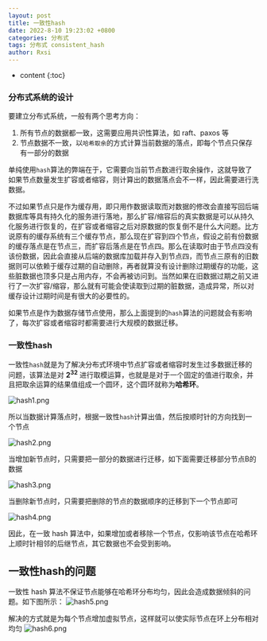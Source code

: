 ```yaml
---
layout: post
title: 一致性hash
date: 2022-8-10 19:23:02 +0800
categories: 分布式
tags: 分布式 consistent_hash 
author: Rxsi
---
```


* content
{:toc}

### 分布式系统的设计
要建立分布式系统，一般有两个思考方向：

1. 所有节点的数据都一致，这需要应用共识性算法，如 raft、paxos 等
2. 节点数据不一致，以`哈希取余`的方式计算当前数据的落点，即每个节点只保存有一部分的数据

单纯使用`hash`算法的弊端在于，它需要向当前节点数进行取余操作，这就导致了如果节点数量发生扩容或者缩容，则计算出的数据落点会不一样，因此需要进行洗数据。

不过如果节点只是作为缓存用，即只用作数据读取而对数据的修改会直接写回后端数据库等具有持久化的服务进行落地，那么扩容/缩容后的真实数据是可以从持久化服务进行恢复的，在扩容或者缩容之后对原数据的恢复倒不是什么大问题。比方说原有的缓存系统有三个缓存节点，那么现在扩容到四个节点，假设之前有份数据的缓存落点是在节点三，而扩容后落点是在节点四。那么在读取时由于节点四没有该份数据，因此会直接从后端的数据库加载并存入到节点四，而节点三原有的旧数据则可以依赖于缓存过期的自动删除，再者就算没有设计删除过期缓存的功能，这些脏数据也顶多只是占用内存，不会再被访问到。当然如果在旧数据过期之前又进行了一次扩容/缩容，那么就有可能会使读取到过期的脏数据，造成异常，所以对缓存设计过期时间是有很大的必要性的。

如果节点是作为数据存储节点使用，那么上面提到的`hash`算法的问题就会有影响了，每次扩容或者缩容时都需要进行大规模的数据迁移。
<!--more-->
### 一致性hash
一致性`hash`就是为了解决分布式环境中节点扩容或者缩容时发生过多数据迁移的问题，该算法是对 **2**<sup>**32**</sup> 进行取模运算，也就是是对于一个固定的值进行取余，并且把取余运算的结果值组成一个圆环，这个圆环就称为**哈希环**。

![hash1.png](/images/distributed_hash/hash1.png)

所以当数据计算落点时，根据一致性`hash`计算出值，然后按顺时针的方向找到一个节点

![hash2.png](/images/distributed_hash/hash2.png)

当增加新节点时，只需要把一部分的数据进行迁移，如下面需要迁移部分节点B的数据

![hash3.png](/images/distributed_hash/hash3.png)

当删除新节点时，只需要把删除的节点的数据顺序的迁移到下一个节点即可

![hash4.png](/images/distributed_hash/hash4.png)

因此，在一致 hash 算法中，如果增加或者移除一个节点，仅影响该节点在哈希环上顺时针相邻的后继节点，其它数据也不会受到影响。
## 一致性hash的问题

一致性 hash 算法不保证节点能够在哈希环分布均匀，因此会造成数据倾斜的问题。如下图所示：
![hash5.png](/images/distributed_hash/hash5.png)

解决的方式就是为每个节点增加虚拟节点，这样就可以使实际节点在环上分布相对均匀
![hash6.png](/images/distributed_hash/hash6.png)